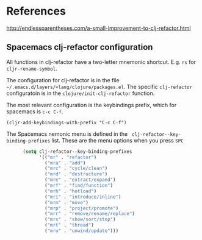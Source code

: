# References

http://endlessparentheses.com/a-small-improvement-to-clj-refactor.html

## Spacemacs clj-refactor configuration

All functions in clj-refactor have a two-letter mnemonic shortcut. E.g. `rs` for `cljr-rename-symbol`.

The configuration for clj-refactor is in the file `~/.emacs.d/layers/+lang/clojure/packages.el`.  The specific `clj-refactor` configuratoin is in the `clojure/init-clj-refactor` function.

The most relevant configuration is the keybindings prefix, which for spacemacs is `c-c C-f`.

```elisp
(cljr-add-keybindings-with-prefix "C-c C-f")
```

The Spacemacs nemonic menu is defined in the ` clj-refactor--key-binding-prefixes` list.  These are the menu options when you press `SPC`

```lisp
      (setq clj-refactor--key-binding-prefixes
            '(("mr" . "refactor")
              ("mra" . "add")
              ("mrc" . "cycle/clean")
              ("mrd" . "destructure")
              ("mre" . "extract/expand")
              ("mrf" . "find/function")
              ("mrh" . "hotload")
              ("mri" . "introduce/inline")
              ("mrm" . "move")
              ("mrp" . "project/promote")
              ("mrr" . "remove/rename/replace")
              ("mrs" . "show/sort/stop")
              ("mrt" . "thread")
              ("mru" . "unwind/update")))
```
